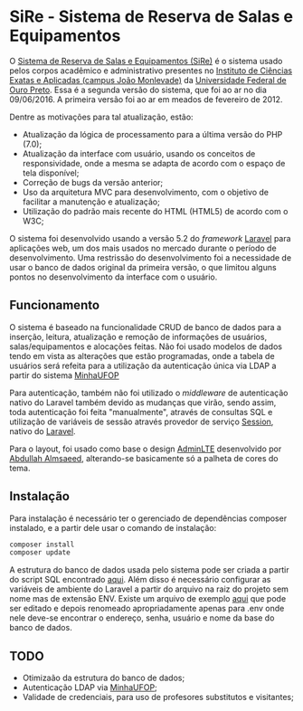 # SiRe - Sistema de Reserva de Salas e Equipamentos

O [Sistema de Reserva de Salas e Equipamentos (SiRe)](http://200.239.152.5/reserva/public)
é o sistema usado pelos corpos acadêmico e administrativo presentes no
[Instituto de Ciências Exatas e Aplicadas (campus João Monlevade)](http://www.icea.ufop.br)
da [Universidade Federal de Ouro Preto](http://ufop.br). Essa é a segunda versão
do sistema, que foi ao ar no dia 09/06/2016. A primeira versão foi ao ar em
meados de fevereiro de 2012.

Dentre as motivações para tal atualização, estão:
* Atualização da lógica de processamento para a última versão do PHP (7.0);
* Atualização da interface com usuário, usando os conceitos de responsividade,
onde a mesma se adapta de acordo com o espaço de tela disponível;
* Correção de bugs da versão anterior;
* Uso da arquitetura MVC para desenvolvimento, com o objetivo de facilitar a manutenção e atualização;
* Utilização do padrão mais recente do HTML (HTML5) de acordo com o W3C;

O sistema foi desenvolvido usando a versão 5.2 do *framework* [Laravel](https://laravel.com/)
para aplicações web, um dos mais usados no mercado durante o período de
desenvolvimento. Uma restrissão do desenvolvimento foi a necessidade de usar o
banco de dados original da primeira versão, o que limitou alguns pontos no
desenvolvimento da interface com o usuário.

## Funcionamento
O sistema é baseado na funcionalidade CRUD de banco de dados para a inserção,
leitura, atualização e remoção de informações de usuários, salas/equipamentos e
alocações feitas. Não foi usado modelos de dados tendo em vista as alterações
que estão programadas, onde a tabela de usuários será refeita para a utilização
da autenticação única via LDAP a partir do sistema [MinhaUFOP](http://www.minha.ufop.br/)

Para autenticação, também não foi utilizado o *middleware* de autenticação nativo
do Laravel também devido as mudanças que virão, sendo assim, toda autenticação
foi feita "manualmente", através de consultas SQL e utilização de variáveis
de sessão através provedor de serviço [Session](https://laravel.com/docs/5.2/session), nativo do [Laravel](https://laravel.com/).

Para o layout, foi usado como base o design [AdminLTE](https://almsaeedstudio.com/themes/AdminLTE/documentation/index.html)
desenvolvido por [Abdullah Almsaeed](mailto:abdullah@almsaeedstudio.com),
alterando-se basicamente só a palheta de cores do tema.

## Instalação
Para instalação é necessário ter o gerenciado de dependências composer instalado,
e a partir dele usar o comando de instalação:

```bash
composer install
composer update
```

A estrutura do banco de dados usada pelo sistema pode ser criada a partir do
script SQL encontrado [aqui](./DUMP_bdreserva.sql). Além disso é necessário configurar as variáveis
de ambiente do Laravel a partir do arquivo na raiz do projeto sem nome mas de
extensão ENV. Existe um arquivo de exemplo [aqui](./.env.example) que pode ser editado e depois
renomeado apropriadamente apenas para .env onde nele deve-se encontrar o
endereço, senha, usuário e nome da base do banco de dados.

## TODO

* Otimizaão da estrutura do banco de dados;
* Autenticação LDAP via [MinhaUFOP](http://www.minha.ufop.br/);
* Validade de credenciais, para uso de profesores substitutos e visitantes;
